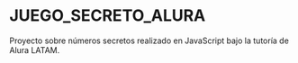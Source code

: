 # JUEGO_SECRETO_ALURA
Proyecto sobre números secretos realizado en JavaScript bajo la tutoría de Alura LATAM.
